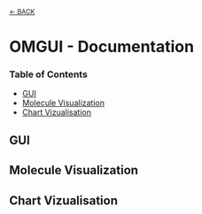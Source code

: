 <sub>[&larr; BACK](../)</sub>

# OMGUI - Documentation<!-- omit in toc -->

### Table of Contents<!-- omit in toc -->

- [GUI](#gui)
- [Molecule Visualization](#molecule-visualization)
- [Chart Vizualisation](#chart-vizualisation)

## GUI

## Molecule Visualization

## Chart Vizualisation

